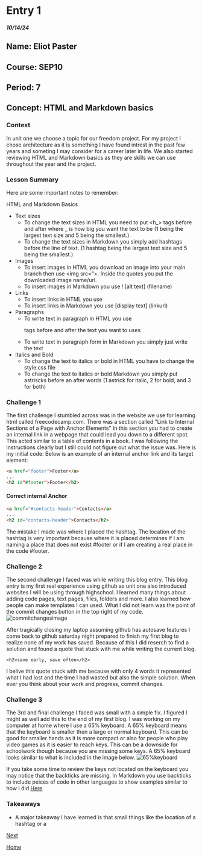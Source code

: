 # Entry 1
##### 10/14/24

## Name: Eliot Paster
## Course: SEP10
## Period: 7
## Concept: HTML and Markdown basics

### Context
In unit one we choose a topic for our freedom project. For my project I chose architecture as it is something I have found intrest in the past few years and someting I may consider for a career later in life. We also started reviewing  HTML and Markdown basics as they are skills we can use throughout the year and the project.
 
### Lesson Summary
Here are some important notes to remember:

HTML and Markdown Basics
* Text sizes
  * To change the text sizes in HTML you need to put <h_> tags before and after where _ is how big you want the text to be (1 being the largest text size and 5 being the smallest.)
  * To change the text sizes in Markdown you simply add hashtags before the line of text. (1 hashtag being the largest text size and 5 being the smallest.)
* Images
  * To insert images in HTML you download an image into your main branch then use <img src=">. Inside the quotes you put the downloaded image name/url.
  * To insert images in Markdown you use ! [alt text] (filename)
* Links
  * To insert links in HTML you use <a href=""></a>
  * To insert links in Markdown you use [display text] (linkurl)
* Paragraphs
  * To write text in paragraph in HTML you use <p> tags before and after the text you want to uses
  * To write text in paragraph form in Markdown you simply just write the text
* Italics and Bold
  * To change the text to italics or bold in HTML you have to change the style.css file
  * To change the text to italics or bold Markdown you simply put astriscks before an after words (1 astrick for italic, 2 for bold, and 3 for both)

 ### Challenge 1

The first challenge I stumbled across was in the website we use for learning html called freecodecamp.com. There was a section called "Link to Internal Sections of a Page with Anchor Elements" In this section you had to create an internal link in a webpage that could lead you down to a different spot. This acted similar to a table of contents in a book. I was following the instructions clearly but I still could not figure out what the issue was. Here is my initial code:
Below is an example of an internal anchor link and its target element:

```html
<a href="footer">Footer</a>
...
<h2 id"#footer">Footer</h2>
```

<h4 id="example1">Correct internal Anchor</h4>

```html
<a href="#contacts-header">Contacts</a>
...
<h2 id="contacts-header">Contacts</h2>
```
The mistake I made was where I placed the hashtag. The location of the hashtag is very important because where it is placed determines if I am naming a place that does not exist #footer or if I am creating a real place in the code #footer.

### Challenge 2
The second challenge I faced was while writing this blog entry. This blog entry is my first real experience using github as unit one also introduced websites I will be using through highschool. I learned many things about adding code pages, text pages, files, folders and more. I also learned how people can make templates I can used. What I did not learn was the point of the commit changes button in the top right of my code.
![commitchangesimage](https://static1.makeuseofimages.com/wordpress/wp-content/uploads/2021/03/commit-changes-github.png)

After tragically closing my laptop assuming github has autosave features I come back to github saturday night prepared to finish my first blog to realize none of my work has saved. Because of this I did reserch to find a solution and found a quote that stuck with me while writing the current blog.

`<h2>save early, save often</h2>`

I belive this quote stuck with me because with only 4 words it represented what I had lost and the time I had wasted but also the simple solution. When ever you think about your work and progress, commit changes.

### Challenge 3
The 3rd and final challenge I faced was small with a simple fix. I figured I might as well add this to the end of my first blog. I was working on my computer at home where I use a 65% keyboard. A 65% keyboard means that the keyboard is smaller then a large or normal keyboard. This can be good for smaller hands as it is more compact or also for people who play video games as it is easier to reach keys. This can be a downside for schoolwork though because you are missing some keys. A 65% keyboard looks similar to what is included in the image below.
![65%keyboard](https://up.yimg.com/ib/th?id=OIP.19EgJOPksOqRgOMP6mLR1gAAAA&pid=Api&rs=1&c=1&qlt=95&w=399&h=120)

If you take some time to review the keys not located on the keyboard you may notice that the backticks are missing. In Markdown you use backticks to include peices of code in other languages to show examples similar to how I did <a href="#example1">Here</a>

### Takeaways
* A major takeaway I have learned is that small things like the location of a hashtag or a 

[Next](entry02.md)

[Home](../README.md)
